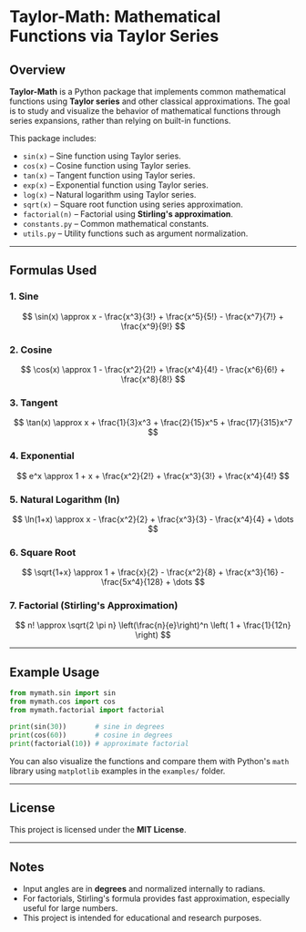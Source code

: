 # Taylor-Math: Mathematical Functions via Taylor Series

## Overview
**Taylor-Math** is a Python package that implements common mathematical functions using **Taylor series** and other classical approximations. The goal is to study and visualize the behavior of mathematical functions through series expansions, rather than relying on built-in functions.

This package includes:
- `sin(x)` – Sine function using Taylor series.
- `cos(x)` – Cosine function using Taylor series.
- `tan(x)` – Tangent function using Taylor series.
- `exp(x)` – Exponential function using Taylor series.
- `log(x)` – Natural logarithm using Taylor series.
- `sqrt(x)` – Square root function using series approximation.
- `factorial(n)` – Factorial using **Stirling's approximation**.
- `constants.py` – Common mathematical constants.
- `utils.py` – Utility functions such as argument normalization.

---

## Formulas Used

### 1. Sine
$$
\sin(x) \approx x - \frac{x^3}{3!} + \frac{x^5}{5!} - \frac{x^7}{7!} + \frac{x^9}{9!}
$$

### 2. Cosine
$$
\cos(x) \approx 1 - \frac{x^2}{2!} + \frac{x^4}{4!} - \frac{x^6}{6!} + \frac{x^8}{8!}
$$

### 3. Tangent
$$
\tan(x) \approx x + \frac{1}{3}x^3 + \frac{2}{15}x^5 + \frac{17}{315}x^7
$$

### 4. Exponential
$$
e^x \approx 1 + x + \frac{x^2}{2!} + \frac{x^3}{3!} + \frac{x^4}{4!}
$$

### 5. Natural Logarithm (ln)
$$
\ln(1+x) \approx x - \frac{x^2}{2} + \frac{x^3}{3} - \frac{x^4}{4} + \dots
$$

### 6. Square Root
$$
\sqrt{1+x} \approx 1 + \frac{x}{2} - \frac{x^2}{8} + \frac{x^3}{16} - \frac{5x^4}{128} + \dots
$$

### 7. Factorial (Stirling's Approximation)
$$
n! \approx \sqrt{2 \pi n} \left(\frac{n}{e}\right)^n \left( 1 + \frac{1}{12n} \right)
$$

---

## Example Usage

```python
from mymath.sin import sin
from mymath.cos import cos
from mymath.factorial import factorial

print(sin(30))       # sine in degrees
print(cos(60))       # cosine in degrees
print(factorial(10)) # approximate factorial
````

You can also visualize the functions and compare them with Python's `math` library using `matplotlib` examples in the `examples/` folder.

---

## License

This project is licensed under the **MIT License**.

---

## Notes

* Input angles are in **degrees** and normalized internally to radians.
* For factorials, Stirling's formula provides fast approximation, especially useful for large numbers.
* This project is intended for educational and research purposes.

